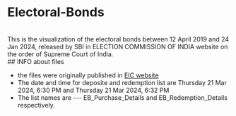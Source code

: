 # Electoral-Bonds
<br>
This is the visualization of the electoral bonds between 12 April 2019 and  24 Jan 2024, released by SBI in ELECTION COMMISSION OF INDIA website  on the order of Supreme Court of India.
<br>
## INFO about files
<br>
<ul> <li>the files were originally published in <a href="[https://www.eci.gov.in/disclosure-of-electoral-bonds]">EIC website</a></li><li>The date and time for deposite and redemption list are Thursday 21 Mar 2024, 6:30 PM and Thursday 21 Mar 2024, 6:32 PM </li>
  <li>The list names are --- EB_Purchase_Details and EB_Redemption_Details respectively. </li>
</ul>

